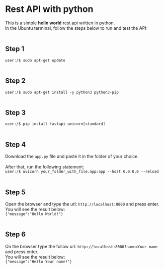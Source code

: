 # Rest API with python
This is a simple **hello world** rest api written in python.
<br>
In the Ubuntu terminal, follow the steps below to run and test the API:
<br>
<br>
## Step 1
`user:/$ sudo apt-get update`
<br>
<br>
## Step 2
`user:/$ sudo apt-get install -y python3 python3-pip`
<br>
<br>
## Step 3
`user:/$ pip install fastapi uvicorn[standard]`
<br>
<br>
## Step 4
Download the `app.py` file and paste it in the folder of your choice.
<br>
<br>
After that, run the following statement:
<br>
`user:/$ uvicorn your_folder_with_file.app:app --host 0.0.0.0 --reload`
<br>
<br>
## Step 5
Open the browser and type the url: `http://localhost:8000` and press enter.
<br>
You will see the result below:
<br>
`{"message":"Hello World!"}`
<br>
<br>
## Step 6
On the browser type the follow url: `http://localhost:8000?name=Your name` and press enter.
<br>
You will see the result below:
<br>
`{"message":"Hello Your name!"}`
